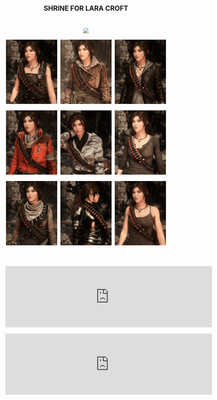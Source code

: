 <h2 align="center">
SHRINE FOR LARA CROFT
</h2>
<br>
<p align="center">
  <img src="http://cdn.edgecast.steamstatic.com/steam/apps/391220/extras/ROTTR_AimGreater_30.jpg" />
  <br>
  <br>
  <img src="../images/lara_croft/595675716_preview_tumblr_nzfm6rPpdJ1twquoto1_500.gif" />
  <br>
  <br>
  <img src="../images/lara_croft/595675716_preview_tumblr_nzfm6rPpdJ1twquoto2_r1_500.gif" />
  <br>
  <br>
  <img src="../images/lara_croft/595675716_preview_tumblr_nzfm6rPpdJ1twquoto5_500.gif" />
</p>
<br>
<br>
<p align="center">
<iframe src="https://store.steampowered.com/widget/391220/90033/" frameborder="0" width="646" height="190"></iframe>
<br>
<br>
<iframe src="https://store.steampowered.com/widget/391220/90034/" frameborder="0" width="646" height="190"></iframe>
</p>
